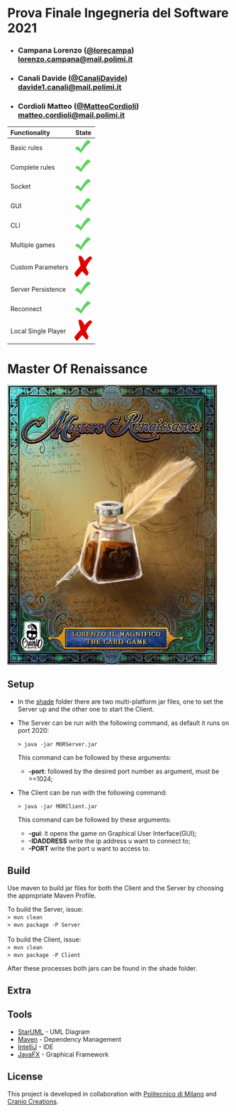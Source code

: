# Prova Finale Ingegneria del Software 2021


- ###  Campana Lorenzo ([@lorecampa](https://github.com/lorecampa))<br>lorenzo.campana@mail.polimi.it
- ###  Canali Davide ([@CanaliDavide](https://github.com/CanaliDavide))<br>davide1.canali@mail.polimi.it
- ###  Cordioli Matteo ([@MatteoCordioli](https://github.com/MatteoCordioli))<br>matteo.cordioli@mail.polimi.it


| Functionality | State |
|:-----------------------|:------------------------------------:|
| Basic rules | <img src="DoneClipArt.png" width="40"/> |
| Complete rules | <img src="DoneClipArt.png" width="40"/> |
| Socket | <img src="DoneClipArt.png" width="40"/> |
| GUI | <img src="DoneClipArt.png" width="40"/> |
| CLI | <img src="DoneClipArt.png" width="40"/> |
| Multiple games | <img src="DoneClipArt.png" width="40"/> |
| Custom Parameters | <img src="NotDoneClipArt.png" width="40"/> |
| Server Persistence | <img src="DoneClipArt.png" width="40"/> |
| Reconnect | <img src="DoneClipArt.png" width="40"/> |
| Local Single Player | <img src="NotDoneClipArt.png" width="40"/> |

<!--
[![RED](https://placehold.it/15/f03c15/f03c15)](#)
[![YELLOW](https://placehold.it/15/ffdd00/ffdd00)](#)
[![GREEN](https://placehold.it/15/44bb44/44bb44)](#)
-->

# Master Of Renaissance

![MOR Logo](logo.jpg)

## Setup

- In the [shade](shade) folder there are two multi-platform jar files, one to set the Server up and the other one to start the Client.
- The Server can be run with the following command, as default it runs on port 2020:
    ```shell
    > java -jar MORServer.jar
    ```
  This command can be followed by these arguments:
  - **-port**: followed by the desired port number as argument, must be >=1024;

  
- The Client can be run with the following command:
    ```shell
    > java -jar MORClient.jar
    ```
    This command can be followed by these arguments:
  - **-gui**: it opens the game on Graphical User Interface(GUI);
  - **-IDADDRESS** write the ip address u want to connect to;
  - **-PORT** write the port u want to access to.
 
 ## Build
 Use maven to build jar files for both the Client and the Server by choosing the appropriate Maven Profile.  
 
 To build the Server, issue:  
    ```
       > mvn clean    
    ```  
    ```
      > mvn package -P Server    
    ```  
 <br>
 To build the Client, issue:  
    ```
        > mvn clean    
    ```  
    ```
       > mvn package -P Client    
    ```    
  
  After these processes both jars can be found in the shade folder.
 ## Extra
 
 ## Tools
 
 * [StarUML](http://staruml.io) - UML Diagram
 * [Maven](https://maven.apache.org/) - Dependency Management
 * [IntelliJ](https://www.jetbrains.com/idea/) - IDE
 * [JavaFX](https://openjfx.io) - Graphical Framework
 
 ## License
 
 This project is developed in collaboration with [Politecnico di Milano](https://www.polimi.it) and [Cranio Creations](http://www.craniocreations.it).
 
